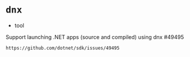 # `dnx`

*   tool

Support launching .NET apps (source and compiled) using dnx #49495

    https://github.com/dotnet/sdk/issues/49495

    
